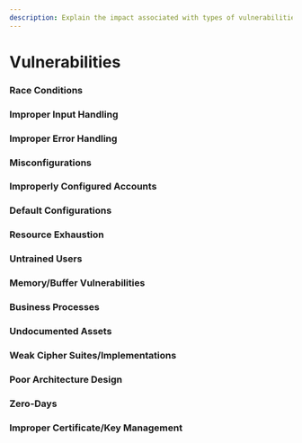 ```yaml
---
description: Explain the impact associated with types of vulnerabilities.
---
```


# Vulnerabilities

### Race Conditions

### Improper Input Handling

### Improper Error Handling

### Misconfigurations

### Improperly Configured Accounts

### Default Configurations

### Resource Exhaustion

### Untrained Users

### Memory/Buffer Vulnerabilities

### Business Processes

### Undocumented Assets

### Weak Cipher Suites/Implementations

### Poor Architecture Design

### Zero-Days

### Improper Certificate/Key Management



